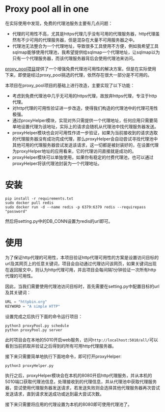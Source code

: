 # Proxy pool all in one

在实际使用中发现，免费的代理池服务主要有几点问题：

* 代理的可用性不高，尤其是https代理几乎没有可用的代理服务器，http代理虽然有不少可用的代理服务器，但是混杂在大量不可用服务器之中。
* 代理池无法整合为一个代理地址，导致很多工具使用不方便，例如我希望工具sqlmap能够使用代理池，我希望提供给sqlmap一个代理地址，让sqlmap以为只有一个代理服务器，而该代理服务器背后会使用代理池来访问。

[proxy_pool项目](https://github.com/jhao104/proxy_pool)提供了一个增强免费代理池可用性的解决方案，但是在实际使用下来，即使是经过proxy_pool挑选的代理，依然存在很大一部分是不可用的。

本项目在proxy_pool项目的基础上进行改造，主要实现了以下功能：

* 考虑到免费代理池中几乎无可用的https代理，故放弃https代理，专注于http代理。
* 对http代理的可用性验证进一步改造，使得我们构造的代理池中的代理可用性极强。
* 通过proxyHelper模块，实现对外只需提供一个代理地址，任何应用只需要简单地设置代理为该地址，实际上的请求会随机从代理池中找代理服务器发送。
* proxyHelper模块也会对可用性作进一步验证，如果为当前接收到的请求选取的代理服务器没有成功完成代理，那么proxyHelper会自动尝试寻找代理池中其他可用的代理服务器尝试发送该请求，这一切都是被封装好的，在设置代理为proxyHelper地址的应用看来，它的代理访问直接就是成功的。
* proxyHelper模块可以单独使用，如果你有稳定的付费代理池，也可以通过proxyHelper将该代理池封装为一个代理地址。

# 安装

```
pip install -r requirements.txt
sudo docker pull redis
sudo docker run -d --name redis -p 6379:6379 redis --requirepass "password"
```

然后将setting.py中的DB_CONN设置为redis的url即可。

# 使用

为了保证http代理的可用性，本项目验证http代理可用性的方案是设置访问目标的url及其网页上的任意关键词，项目会自动通过代理访问该网页，如果关键词出现在返回报文中，则认为http代理可用，并且项目会每间隔1分钟验证一次所有http代理的可用性。

因此，当我们需要使用代理池访问目标时，首先需要在setting.py中配置目标的url及其关键词：

```python
URL = "httpbin.org"
KEYWORD = "A simple HTTP"
```

设置完成之后执行下面的命令运行项目：

```shell
python3 proxyPool.py schedule
python proxyPool.py server
```

此时项目会在本地的5010开启web服务，访问`http://localhost:5010/all/`可以看到当前抓取并验证之后得到的所有可用http代理服务器。

接下来只需要简单地执行下面地命令，即可打开proxyHelper:

```shell
python3 proxyHelper.py
```

执行之后，proxyHelper模块会在本机的8080开启http代理服务，并从本机的5010端口获取代理池信息，处理接收到的代理信息，并从代理池中获取代理服务器，尝试使用代理服务器发送请求，若发送失败则会选择其他代理服务器再次尝试发送请求，直到请求发送成功或达到最大尝试次数。

接下来只需要将应用的代理设置为本机的8080即可使用代理池了。